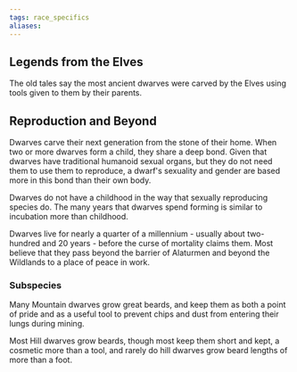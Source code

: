 ```yaml
---
tags: race_specifics
aliases:
---
```

## Legends from the Elves
The old tales say the most ancient dwarves were carved by the Elves using tools given to them by their parents. 

## Reproduction and Beyond
Dwarves carve their next generation from the stone of their home. When two or more dwarves form a child, they share a deep bond. Given that dwarves have traditional humanoid sexual organs, but they do not need them to use them to reproduce, a dwarf's sexuality and gender are based more in this bond than their own body.

Dwarves do not have a childhood in the way that sexually reproducing species do. The many years that dwarves spend forming is similar to incubation more than childhood. 

Dwarves live for nearly a quarter of a millennium - usually about two-hundred and 20 years - before the curse of mortality claims them. Most believe that they pass beyond the barrier of Alaturmen and beyond the Wildlands to a place of peace in work.

### Subspecies
Many Mountain dwarves grow great beards, and keep them as both a point of pride and as a useful tool to prevent chips and dust from entering their lungs during mining.

Most Hill dwarves grow beards, though most keep them short and kept, a cosmetic more than a tool, and rarely do hill dwarves grow beard lengths of more than a foot.
